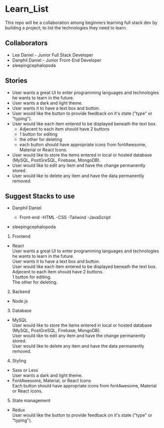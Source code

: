 # Learn_List
This repo will be a collaboration among beginners learning full stack dev by building a project; to list the technologies they need to learn.


## Collaborators

  - Lee Daniel - Junior Full Stack Developer
  - Danphil Daniel - Junior Front-End Developer
  - sleepingcephalopoda


## Stories

  - User wants a great UI to enter programming languages and technologies he wants to learn in the future.
  - User wants a dark and light theme. 
  - User wants it to have a text box and button.
  - User would like the button to provide feedback on it's state ("type" or "typing").
  - User would like each item entered to be displayed beneath the text box.
    - Adjecent to each item should have 2 buttons 
    - 1 button for editing
    - the other for deleting
    - each button should have appropriate icons from fontAwesome, Material or React Icons.
  - User would like to store the items entered in local or hosted database (MySQL, PostGreSQL, Firebase, MongoDB).
  - User would like to edit any item and have the change permanently stored.
  - User would like to delete any item and have the data permanently removed. 

## Suggest Stacks to use
  
  - Danphil Daniel
    - Front-end 
      -HTML
      -CSS
      -Tailwind
      -JavaScript
      

  - sleepingcephalopoda
  
1. Frontend  
- React  
    User wants a great UI to enter programming languages and technologies he wants to learn in the future.  
    User wants it to have a text box and button.  
    User would like each item entered to be displayed beneath the text box.  
    Adjecent to each item should have 2 buttons.  
    1 button for editing.  
    The other for deleting.  

2. Backend   
- Node.js  

3. Database  
- MySQL  
    User would like to store the items entered in local or hosted database (MySQL, PostGreSQL, Firebase, MongoDB).  
    User would like to edit any item and have the change permanently stored.  
    User would like to delete any item and have the data permanently removed.  

4. Styling  
- Sass or Less  
     User wants a dark and light theme.  
- FontAwesome, Material, or React Icons  
    Each button should have appropriate icons from fontAwesome, Material or React Icons.  

5. State management  
- Redux  
    User would like the button to provide feedback on it's state ("type" or "typing").  
